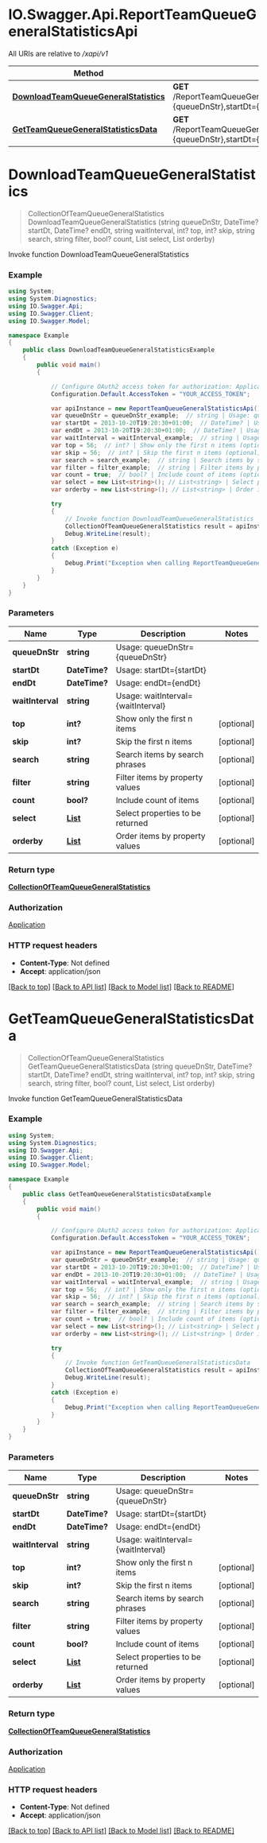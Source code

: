 # IO.Swagger.Api.ReportTeamQueueGeneralStatisticsApi

All URIs are relative to */xapi/v1*

Method | HTTP request | Description
------------- | ------------- | -------------
[**DownloadTeamQueueGeneralStatistics**](ReportTeamQueueGeneralStatisticsApi.md#downloadteamqueuegeneralstatistics) | **GET** /ReportTeamQueueGeneralStatistics/Pbx.DownloadTeamQueueGeneralStatistics(queueDnStr&#x3D;{queueDnStr},startDt&#x3D;{startDt},endDt&#x3D;{endDt},waitInterval&#x3D;{waitInterval}) | Invoke function DownloadTeamQueueGeneralStatistics
[**GetTeamQueueGeneralStatisticsData**](ReportTeamQueueGeneralStatisticsApi.md#getteamqueuegeneralstatisticsdata) | **GET** /ReportTeamQueueGeneralStatistics/Pbx.GetTeamQueueGeneralStatisticsData(queueDnStr&#x3D;{queueDnStr},startDt&#x3D;{startDt},endDt&#x3D;{endDt},waitInterval&#x3D;{waitInterval}) | Invoke function GetTeamQueueGeneralStatisticsData

<a name="downloadteamqueuegeneralstatistics"></a>
# **DownloadTeamQueueGeneralStatistics**
> CollectionOfTeamQueueGeneralStatistics DownloadTeamQueueGeneralStatistics (string queueDnStr, DateTime? startDt, DateTime? endDt, string waitInterval, int? top, int? skip, string search, string filter, bool? count, List<string> select, List<string> orderby)

Invoke function DownloadTeamQueueGeneralStatistics

### Example
```csharp
using System;
using System.Diagnostics;
using IO.Swagger.Api;
using IO.Swagger.Client;
using IO.Swagger.Model;

namespace Example
{
    public class DownloadTeamQueueGeneralStatisticsExample
    {
        public void main()
        {

            // Configure OAuth2 access token for authorization: Application
            Configuration.Default.AccessToken = "YOUR_ACCESS_TOKEN";

            var apiInstance = new ReportTeamQueueGeneralStatisticsApi();
            var queueDnStr = queueDnStr_example;  // string | Usage: queueDnStr={queueDnStr}
            var startDt = 2013-10-20T19:20:30+01:00;  // DateTime? | Usage: startDt={startDt}
            var endDt = 2013-10-20T19:20:30+01:00;  // DateTime? | Usage: endDt={endDt}
            var waitInterval = waitInterval_example;  // string | Usage: waitInterval={waitInterval}
            var top = 56;  // int? | Show only the first n items (optional) 
            var skip = 56;  // int? | Skip the first n items (optional) 
            var search = search_example;  // string | Search items by search phrases (optional) 
            var filter = filter_example;  // string | Filter items by property values (optional) 
            var count = true;  // bool? | Include count of items (optional) 
            var select = new List<string>(); // List<string> | Select properties to be returned (optional) 
            var orderby = new List<string>(); // List<string> | Order items by property values (optional) 

            try
            {
                // Invoke function DownloadTeamQueueGeneralStatistics
                CollectionOfTeamQueueGeneralStatistics result = apiInstance.DownloadTeamQueueGeneralStatistics(queueDnStr, startDt, endDt, waitInterval, top, skip, search, filter, count, select, orderby);
                Debug.WriteLine(result);
            }
            catch (Exception e)
            {
                Debug.Print("Exception when calling ReportTeamQueueGeneralStatisticsApi.DownloadTeamQueueGeneralStatistics: " + e.Message );
            }
        }
    }
}
```

### Parameters

Name | Type | Description  | Notes
------------- | ------------- | ------------- | -------------
 **queueDnStr** | **string**| Usage: queueDnStr&#x3D;{queueDnStr} | 
 **startDt** | **DateTime?**| Usage: startDt&#x3D;{startDt} | 
 **endDt** | **DateTime?**| Usage: endDt&#x3D;{endDt} | 
 **waitInterval** | **string**| Usage: waitInterval&#x3D;{waitInterval} | 
 **top** | **int?**| Show only the first n items | [optional] 
 **skip** | **int?**| Skip the first n items | [optional] 
 **search** | **string**| Search items by search phrases | [optional] 
 **filter** | **string**| Filter items by property values | [optional] 
 **count** | **bool?**| Include count of items | [optional] 
 **select** | [**List<string>**](string.md)| Select properties to be returned | [optional] 
 **orderby** | [**List<string>**](string.md)| Order items by property values | [optional] 

### Return type

[**CollectionOfTeamQueueGeneralStatistics**](CollectionOfTeamQueueGeneralStatistics.md)

### Authorization

[Application](../README.md#Application)

### HTTP request headers

 - **Content-Type**: Not defined
 - **Accept**: application/json

[[Back to top]](#) [[Back to API list]](../README.md#documentation-for-api-endpoints) [[Back to Model list]](../README.md#documentation-for-models) [[Back to README]](../README.md)

<a name="getteamqueuegeneralstatisticsdata"></a>
# **GetTeamQueueGeneralStatisticsData**
> CollectionOfTeamQueueGeneralStatistics GetTeamQueueGeneralStatisticsData (string queueDnStr, DateTime? startDt, DateTime? endDt, string waitInterval, int? top, int? skip, string search, string filter, bool? count, List<string> select, List<string> orderby)

Invoke function GetTeamQueueGeneralStatisticsData

### Example
```csharp
using System;
using System.Diagnostics;
using IO.Swagger.Api;
using IO.Swagger.Client;
using IO.Swagger.Model;

namespace Example
{
    public class GetTeamQueueGeneralStatisticsDataExample
    {
        public void main()
        {

            // Configure OAuth2 access token for authorization: Application
            Configuration.Default.AccessToken = "YOUR_ACCESS_TOKEN";

            var apiInstance = new ReportTeamQueueGeneralStatisticsApi();
            var queueDnStr = queueDnStr_example;  // string | Usage: queueDnStr={queueDnStr}
            var startDt = 2013-10-20T19:20:30+01:00;  // DateTime? | Usage: startDt={startDt}
            var endDt = 2013-10-20T19:20:30+01:00;  // DateTime? | Usage: endDt={endDt}
            var waitInterval = waitInterval_example;  // string | Usage: waitInterval={waitInterval}
            var top = 56;  // int? | Show only the first n items (optional) 
            var skip = 56;  // int? | Skip the first n items (optional) 
            var search = search_example;  // string | Search items by search phrases (optional) 
            var filter = filter_example;  // string | Filter items by property values (optional) 
            var count = true;  // bool? | Include count of items (optional) 
            var select = new List<string>(); // List<string> | Select properties to be returned (optional) 
            var orderby = new List<string>(); // List<string> | Order items by property values (optional) 

            try
            {
                // Invoke function GetTeamQueueGeneralStatisticsData
                CollectionOfTeamQueueGeneralStatistics result = apiInstance.GetTeamQueueGeneralStatisticsData(queueDnStr, startDt, endDt, waitInterval, top, skip, search, filter, count, select, orderby);
                Debug.WriteLine(result);
            }
            catch (Exception e)
            {
                Debug.Print("Exception when calling ReportTeamQueueGeneralStatisticsApi.GetTeamQueueGeneralStatisticsData: " + e.Message );
            }
        }
    }
}
```

### Parameters

Name | Type | Description  | Notes
------------- | ------------- | ------------- | -------------
 **queueDnStr** | **string**| Usage: queueDnStr&#x3D;{queueDnStr} | 
 **startDt** | **DateTime?**| Usage: startDt&#x3D;{startDt} | 
 **endDt** | **DateTime?**| Usage: endDt&#x3D;{endDt} | 
 **waitInterval** | **string**| Usage: waitInterval&#x3D;{waitInterval} | 
 **top** | **int?**| Show only the first n items | [optional] 
 **skip** | **int?**| Skip the first n items | [optional] 
 **search** | **string**| Search items by search phrases | [optional] 
 **filter** | **string**| Filter items by property values | [optional] 
 **count** | **bool?**| Include count of items | [optional] 
 **select** | [**List<string>**](string.md)| Select properties to be returned | [optional] 
 **orderby** | [**List<string>**](string.md)| Order items by property values | [optional] 

### Return type

[**CollectionOfTeamQueueGeneralStatistics**](CollectionOfTeamQueueGeneralStatistics.md)

### Authorization

[Application](../README.md#Application)

### HTTP request headers

 - **Content-Type**: Not defined
 - **Accept**: application/json

[[Back to top]](#) [[Back to API list]](../README.md#documentation-for-api-endpoints) [[Back to Model list]](../README.md#documentation-for-models) [[Back to README]](../README.md)

